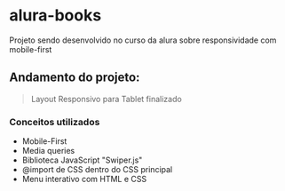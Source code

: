 # alura-books
Projeto sendo desenvolvido no curso da alura sobre responsividade com mobile-first

## Andamento do projeto:
> Layout Responsivo para Tablet finalizado

### Conceitos utilizados
* Mobile-First
* Media queries
* Biblioteca JavaScript "Swiper.js"
* @import de CSS dentro do CSS principal
* Menu interativo com HTML e CSS
